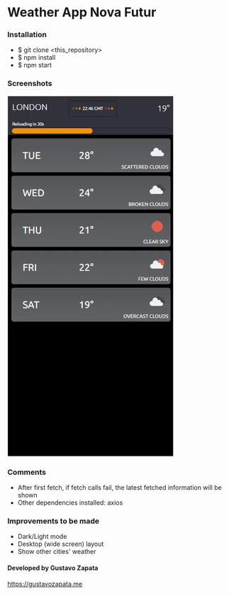 # Weather App Nova Futur

### Installation
- $ git clone <this_repository>
- $ npm install
- $ npm start

### Screenshots
![Alt text](public/gif.gif?raw=true "Screenshot")

### Comments
- After first fetch, if fetch calls fail, the latest fetched information will be shown
- Other dependencies installed: axios

### Improvements to be made
- Dark/Light mode
- Desktop (wide screen) layout
- Show other cities' weather

#### Developed by Gustavo Zapata

https://gustavozapata.me
